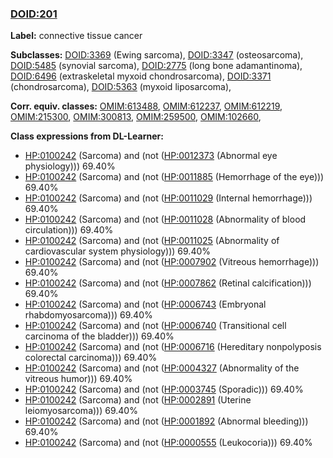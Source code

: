 
### [DOID:201](http://purl.obolibrary.org/obo/DOID_201)
**Label:** connective tissue cancer

**Subclasses:** [DOID:3369](http://purl.obolibrary.org/obo/DOID_3369) (Ewing sarcoma), [DOID:3347](http://purl.obolibrary.org/obo/DOID_3347) (osteosarcoma), [DOID:5485](http://purl.obolibrary.org/obo/DOID_5485) (synovial sarcoma), [DOID:2775](http://purl.obolibrary.org/obo/DOID_2775) (long bone adamantinoma), [DOID:6496](http://purl.obolibrary.org/obo/DOID_6496) (extraskeletal myxoid chondrosarcoma), [DOID:3371](http://purl.obolibrary.org/obo/DOID_3371) (chondrosarcoma), [DOID:5363](http://purl.obolibrary.org/obo/DOID_5363) (myxoid liposarcoma), 

**Corr. equiv. classes:** [OMIM:613488](http://purl.obolibrary.org/obo/OMIM_613488), [OMIM:612237](http://purl.obolibrary.org/obo/OMIM_612237), [OMIM:612219](http://purl.obolibrary.org/obo/OMIM_612219), [OMIM:215300](http://purl.obolibrary.org/obo/OMIM_215300), [OMIM:300813](http://purl.obolibrary.org/obo/OMIM_300813), [OMIM:259500](http://purl.obolibrary.org/obo/OMIM_259500), [OMIM:102660](http://purl.obolibrary.org/obo/OMIM_102660), 

**Class expressions from DL-Learner:**

- [HP:0100242](http://purl.obolibrary.org/obo/HP_0100242) (Sarcoma) and (not ([HP:0012373](http://purl.obolibrary.org/obo/HP_0012373) (Abnormal eye physiology))) 69.40%
- [HP:0100242](http://purl.obolibrary.org/obo/HP_0100242) (Sarcoma) and (not ([HP:0011885](http://purl.obolibrary.org/obo/HP_0011885) (Hemorrhage of the eye))) 69.40%
- [HP:0100242](http://purl.obolibrary.org/obo/HP_0100242) (Sarcoma) and (not ([HP:0011029](http://purl.obolibrary.org/obo/HP_0011029) (Internal hemorrhage))) 69.40%
- [HP:0100242](http://purl.obolibrary.org/obo/HP_0100242) (Sarcoma) and (not ([HP:0011028](http://purl.obolibrary.org/obo/HP_0011028) (Abnormality of blood circulation))) 69.40%
- [HP:0100242](http://purl.obolibrary.org/obo/HP_0100242) (Sarcoma) and (not ([HP:0011025](http://purl.obolibrary.org/obo/HP_0011025) (Abnormality of cardiovascular system physiology))) 69.40%
- [HP:0100242](http://purl.obolibrary.org/obo/HP_0100242) (Sarcoma) and (not ([HP:0007902](http://purl.obolibrary.org/obo/HP_0007902) (Vitreous hemorrhage))) 69.40%
- [HP:0100242](http://purl.obolibrary.org/obo/HP_0100242) (Sarcoma) and (not ([HP:0007862](http://purl.obolibrary.org/obo/HP_0007862) (Retinal calcification))) 69.40%
- [HP:0100242](http://purl.obolibrary.org/obo/HP_0100242) (Sarcoma) and (not ([HP:0006743](http://purl.obolibrary.org/obo/HP_0006743) (Embryonal rhabdomyosarcoma))) 69.40%
- [HP:0100242](http://purl.obolibrary.org/obo/HP_0100242) (Sarcoma) and (not ([HP:0006740](http://purl.obolibrary.org/obo/HP_0006740) (Transitional cell carcinoma of the bladder))) 69.40%
- [HP:0100242](http://purl.obolibrary.org/obo/HP_0100242) (Sarcoma) and (not ([HP:0006716](http://purl.obolibrary.org/obo/HP_0006716) (Hereditary nonpolyposis colorectal carcinoma))) 69.40%
- [HP:0100242](http://purl.obolibrary.org/obo/HP_0100242) (Sarcoma) and (not ([HP:0004327](http://purl.obolibrary.org/obo/HP_0004327) (Abnormality of the vitreous humor))) 69.40%
- [HP:0100242](http://purl.obolibrary.org/obo/HP_0100242) (Sarcoma) and (not ([HP:0003745](http://purl.obolibrary.org/obo/HP_0003745) (Sporadic))) 69.40%
- [HP:0100242](http://purl.obolibrary.org/obo/HP_0100242) (Sarcoma) and (not ([HP:0002891](http://purl.obolibrary.org/obo/HP_0002891) (Uterine leiomyosarcoma))) 69.40%
- [HP:0100242](http://purl.obolibrary.org/obo/HP_0100242) (Sarcoma) and (not ([HP:0001892](http://purl.obolibrary.org/obo/HP_0001892) (Abnormal bleeding))) 69.40%
- [HP:0100242](http://purl.obolibrary.org/obo/HP_0100242) (Sarcoma) and (not ([HP:0000555](http://purl.obolibrary.org/obo/HP_0000555) (Leukocoria))) 69.40%


